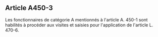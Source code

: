 Article A450-3
----
Les fonctionnaires de catégorie A mentionnés à l'article A. 450-1 sont habilités
à procéder aux visites et saisies pour l'application de l'article L. 470-6.
